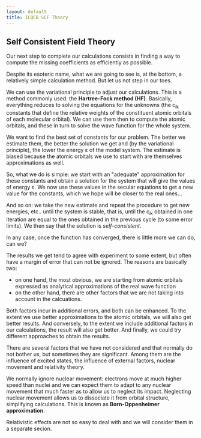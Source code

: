 ```yaml
---
layout: default
title: ICQCB SCF Theory
---
```


Self Consistent Field Theory
----------------------------

Our next step to complete our calculations consists in finding a way to compute the missing coefficients as efficiently as possible.

Despite its esoteric name, what we are going to see is, at the bottom, a relatively simple calculation method. But let us not step in our toes.

We can use the variational principle to adjust our calculations. This is a method commonly used: the **Hartree-Fock method (HF)**. Basically, everything reduces to solving the equations for the unknowns (the c<sub>ik</sub> constants that define the relative weights of the constituent atomic orbitals of each molecular orbital). We can use them then to compute the atomic orbitals, and these in turn to solve the wave function for the whole system.

We want to find the best set of constants for our problem. The better we estimate them, the better the solution we get and (by the variational principle), the lower the energy ε of the model system. The estimate is biased because the atomic orbitals we use to start with are themselves approximations as well.

So, what we do is simple: we start with an "adequate" approximation for these constants and obtain a solution for the system that will give the values of energy ε. We now use these values in the secular equations to get a new value for the constants, which we hope will be closer to the real ones...

And so on: we take the new estimate and repeat the procedure to get new energies, etc.. until the system is stable, that is, until the c<sub>ik</sub> obtained in one iteration are equal to the ones obtained in the previous cycle (to some error limits). We then say that the solution is *self-consistent*.

In any case, once the function has converged, there is little more we can do, can we?

The results we get tend to agree with experiment to some extent, but often have a margin of error that can not be ignored. The reasons are basically two:

-   on one hand, the most obvious, we are starting from atomic orbitals expressed as analytical approximations of the real wave function
-   on the other hand, there are other factors that we are not taking into account in the calcuations.

Both factors incur in additional errors, and both can be enhanced. To the extent we use better approximations to the atomic orbitals, we will also get better results. And conversely, to the extent we include additional factors in our calculations, the result will also get better. And finally, we could try different approaches to obtain the results.

There are several factors that we have not considered and that normally do not bother us, but sometimes they are significant. Among them are the influence of excited states, the influence of external factors, nuclear movement and relativity theory.

We normally ignore nuclear movement: electrons move at much higher speed than nuclei and we can expect them to adapt to any nuclear movement that much faster as to allow us to neglect its impact. Neglecting nuclear movement allows us to dissociate it from orbital structure, simplifying calculations. This is known as **Born-Oppenheimer approximation**.

Relativistic effects are not so easy to deal with and we will consider them in a separate secion.
